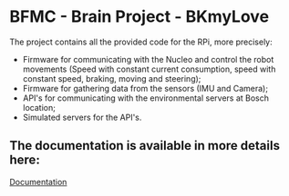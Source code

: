 # BFMC - Brain Project - BKmyLove

The project contains all the provided code for the RPi, more precisely:
- Firmware for communicating with the Nucleo and control the robot movements (Speed with constant current consumption, speed with constant speed, braking, moving and steering);
- Firmware for gathering data from the sensors (IMU and Camera);
- API's for communicating with the environmental servers at Bosch location;
- Simulated servers for the API's.

## The documentation is available in more details here:
[Documentation](https://bosch-future-mobility-challenge-documentation.readthedocs-hosted.com/)
